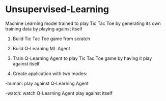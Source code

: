 # Unsupervised-Learning

Machine Learning model trained to play Tic Tac Toe by generating its own training data by playing against itself

1. Build Tic Tac Toe game from scratch

2. Build Q-Learning ML Agent 

3. Train Q-Learning Agent to play Tic Tac Toe game by having it play against itself

4. Create application with two modes:

-human: play against Q-Learning Agent

-watch: watch Q-Learning Agent play against itself
